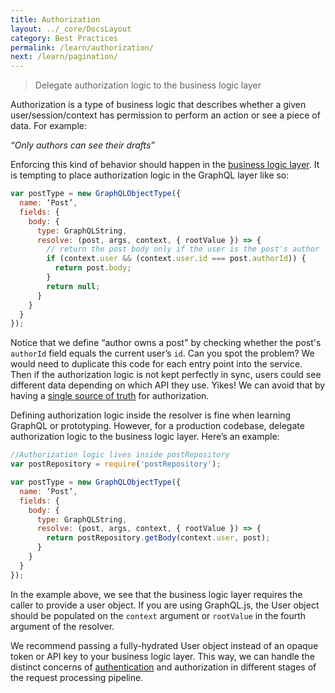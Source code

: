 ```yaml
---
title: Authorization
layout: ../_core/DocsLayout
category: Best Practices
permalink: /learn/authorization/
next: /learn/pagination/
---
```


> Delegate authorization logic to the business logic layer

Authorization is a type of business logic that describes whether a given user/session/context has permission to perform an action or see a piece of data. For example:

*“Only authors can see their drafts”*

Enforcing this kind of behavior should happen in the [business logic layer](/graphql.github.io/learn/thinking-in-graphs/#business-logic-layer). It is tempting to place authorization logic in the GraphQL layer like so:

```javascript
var postType = new GraphQLObjectType({
  name: ‘Post’,
  fields: {
    body: {
      type: GraphQLString,
      resolve: (post, args, context, { rootValue }) => {
        // return the post body only if the user is the post's author
        if (context.user && (context.user.id === post.authorId)) {
          return post.body;
        }
        return null;
      }
    }
  }
});
```

Notice that we define “author owns a post" by checking whether the post's `authorId` field equals the current user’s `id`. Can you spot the problem? We would need to duplicate this code for each entry point into the service. Then if the authorization logic is not kept perfectly in sync, users could see different data depending on which API they use. Yikes! We can avoid that by having a [single source of truth](/graphql.github.io/learn/thinking-in-graphs/#business-logic-layer) for authorization.

Defining authorization logic inside the resolver is fine when learning GraphQL or prototyping. However, for a production codebase, delegate authorization logic to the business logic layer. Here’s an example:

```javascript
//Authorization logic lives inside postRepository
var postRepository = require('postRepository');

var postType = new GraphQLObjectType({
  name: ‘Post’,
  fields: {
    body: {
      type: GraphQLString,
      resolve: (post, args, context, { rootValue }) => {
        return postRepository.getBody(context.user, post);
      }
    }
  }
});
```

In the example above, we see that the business logic layer requires the caller to provide a user object. If you are using GraphQL.js, the User object should be populated on the `context` argument or `rootValue` in the fourth argument of the resolver.

We recommend passing a fully-hydrated User object instead of an opaque token or API key to your business logic layer. This way, we can handle the distinct concerns of [authentication](/graphql-js/authentication-and-express-middleware/) and authorization in different stages of the request processing pipeline.
